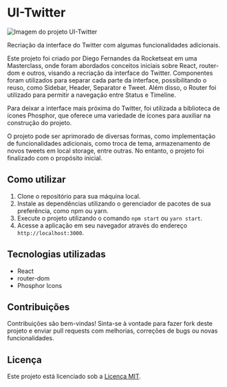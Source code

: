# UI-Twitter

![Imagem do projeto UI-Twitter](https://cdn1.iconfinder.com/data/icons/logotypes/32/twitter-256.png)

Recriação da interface do Twitter com algumas funcionalidades adicionais.

Este projeto foi criado por Diego Fernandes da Rocketseat em uma Masterclass, onde foram abordados conceitos iniciais sobre React, router-dom e outros, visando a recriação da interface do Twitter. Componentes foram utilizados para separar cada parte da interface, possibilitando o reuso, como Sidebar, Header, Separator e Tweet. Além disso, o Router foi utilizado para permitir a navegação entre Status e Timeline.

Para deixar a interface mais próxima do Twitter, foi utilizada a biblioteca de ícones Phosphor, que oferece uma variedade de ícones para auxiliar na construção do projeto.

O projeto pode ser aprimorado de diversas formas, como implementação de funcionalidades adicionais, como troca de tema, armazenamento de novos tweets em local storage, entre outras. No entanto, o projeto foi finalizado com o propósito inicial.

## Como utilizar

1. Clone o repositório para sua máquina local.
2. Instale as dependências utilizando o gerenciador de pacotes de sua preferência, como npm ou yarn.
3. Execute o projeto utilizando o comando `npm start` ou `yarn start`.
4. Acesse a aplicação em seu navegador através do endereço `http://localhost:3000`.

## Tecnologias utilizadas

- React
- router-dom
- Phosphor Icons

## Contribuições

Contribuições são bem-vindas! Sinta-se à vontade para fazer fork deste projeto e enviar pull requests com melhorias, correções de bugs ou novas funcionalidades.

## Licença

Este projeto está licenciado sob a [Licença MIT](LICENSE).
